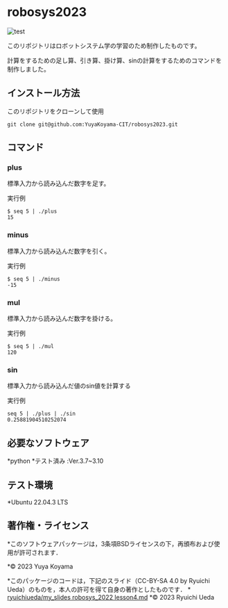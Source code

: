 # robosys2023
![test](https://github.com/YuyaKoyama-CIT/robosys2023/actions/workflows/test.yml/badge.svg)

このリポジトリはロボットシステム学の学習のため制作したものです。

計算をするための足し算、引き算、掛け算、sinの計算をするためのコマンドを制作しました。

## インストール方法

このリポジトリをクローンして使用

```
git clone git@github.com:YuyaKoyama-CIT/robosys2023.git
```

## コマンド
### plus

標準入力から読み込んだ数字を足す。

実行例

```
$ seq 5 | ./plus
15
```
### minus

標準入力から読み込んだ数字を引く。

実行例
```
$ seq 5 | ./minus
-15
```
### mul

標準入力から読み込んだ数字を掛ける。

実行例
```
$ seq 5 | ./mul
120
```
### sin

標準入力から読み込んだ値のsin値を計算する

実行例
```
seq 5 | ./plus | ./sin
0.25881904510252074
```

## 必要なソフトウェア

*python
	*テスト済み :Ver.3.7~3.10

## テスト環境

*Ubuntu 22.04.3 LTS

## 著作権・ライセンス

*このソフトウェアパッケージは，3条項BSDライセンスの下，再頒布および使用が許可されます．

  *© 2023 Yuya Koyama

  *このパッケージのコードは，下記のスライド（CC-BY-SA 4.0 by Ryuichi Ueda）のものを，本人の許可を得て自身の著作としたものです．
      * [ryuichiueda/my_slides robosys_2022 lesson4.md](https://github.com/ryuichiueda/my_slides/blob/master/robosys_2022/lesson4.md)
  *© 2023 Ryuichi Ueda

